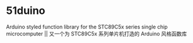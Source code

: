 # 51duino
Arduino styled function library for the STC89C5x series single chip microcomputer || 又一个为 STC89C5x 系列单片机打造的 Arduino 风格函数库 
